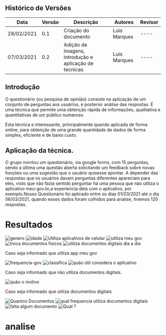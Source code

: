 ## Histórico de Versões

| Data       | Versão | Descrição                                             | Autores      | Revisor |
| ---------- | ------ | ----------------------------------------------------- | ------------ | ------- |
| 28/02/2021 | 0.1    | Criação do documento                                  | Luis Marques | ----    |
| 07/03/2021 | 0.2    | Adição de imagens, introdução e aplicação de tecnicas | Luis Marques | ----    |

## Introdução

O questionário (ou pesquisa de opinião) consiste na aplicação de um conjunto de perguntas aos usuários, e posterior análise das respostas. É uma técnica que permite uma obtenção rápida de informações, qualitativa e quantitativas de um público numeroso.

Esta técnica e interessante, principalmente quando aplicada de forma online, para obtenção de uma grande quantidade de dados de forma simples, eficiente e de baixo custo.

## Aplicação da técnica.

O grupo montou um questionário, via google forms, com 15 perguntas, sendo a última uma questão aberta solicitando um feedback sobre novas funções ou uma sugestão que o usuário quisesse apontar. A depender das respostas que os usuários davam perguntas diferentes apareciam para eles, visto que não fazia sentido perguntar há uma pessoa que não utiliza o aplicativo meu-gov.br,a experiencia dela com o aplicativo, por exemplo.Nosso Questionário foi aplicado entre os dias 01/03/2021 até o dia 06/03/2021, quando esses dados foram colhidos para analise, tivemos 120 respostas.

# Resultados

<img alt="genero" src="../Images_questionario/genero.png" />

<img alt="idade" src="../Images_questionario/idade.png" />

<img alt="Utiliza aplicativos de celular" src="../Images_questionario/usa-aplicativos.png" />

<img alt="utiliza meu gov " src="../Images_questionario/aplicativo-meu-gov.png" />

<img alt="troca documentos fisicos" src="../Images_questionario/trocar-documentos.png" />

<img alt="utiliza documentos digitais dia a dia " src="../Images_questionario/utiliza-documentos.png" />

Caso seja informado que utiliza app meu gov

<img alt="frequencia-gov " src="../Images_questionario/frequencia-meugov.png" />

<img alt="classifica  " src="../Images_questionario/como-classifica-sua-experiencia.png" />

<img alt="quão útil considera o aplicativo" src="../Images_questionario/util.png" />

Caso seja informado que não utiliza documentos digitais.

<img alt="quão o motivo" src="../Images_questionario/nao-utiliza.png" />

Caso seja informado que utiliza documentos digitais

<img alt="Quantos Documentos" src="../Images_questionario/quantos-documentos.png" />

<img alt="qual frequencia utiliza documentos digitais" src="../Images_questionario/frequencia-aplicativos.png" />

<img alt="falta algum documento" src="../Images_questionario/sente-falta-documento.png" />

<img alt="Qual ?" src="../Images_questionario/doc-vers-digital.png" />

# analise
